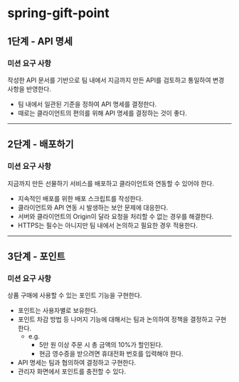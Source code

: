 # spring-gift-point

## 1단계 - API 명세

### 미션 요구 사항

작성한 API 문서를 기반으로 팀 내에서 지금까지 만든 API를 검토하고 통일하여 변경 사항을 반영한다.

* 팀 내에서 일관된 기준을 정하여 API 명세를 결정한다.
* 때로는 클라이언트의 편의를 위해 API 명세를 결정하는 것이 좋다.

---

## 2단계 - 배포하기

### 미션 요구 사항
지금까지 만든 선물하기 서비스를 배포하고 클라이언트와 연동할 수 있어야 한다.

* 지속적인 배포를 위한 배포 스크립트를 작성한다.
* 클라이언트와 API 연동 시 발생하는 보안 문제에 대응한다.
* 서버와 클라이언트의 Origin이 달라 요청을 처리할 수 없는 경우를 해결한다.
* HTTPS는 필수는 아니지만 팀 내에서 논의하고 필요한 경우 적용한다.

---

## 3단계 - 포인트

### 미션 요구 사항
상품 구매에 사용할 수 있는 포인트 기능을 구현한다.

* 포인트는 사용자별로 보유한다.
* 포인트 차감 방법 등 나머지 기능에 대해서는 팀과 논의하여 정책을 결정하고 구현한다.
    * e.g.
        * 5만 원 이상 주문 시 총 금액의 10%가 할인된다.
        * 현금 영수증을 받으려면 휴대전화 번호를 입력해야 한다.
* API 명세는 팀과 협의하여 결정하고 구현한다.
* 관리자 화면에서 포인트를 충전할 수 있다.
